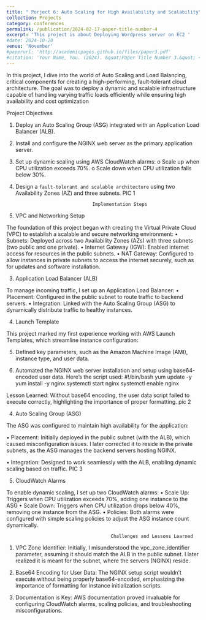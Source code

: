 ```yaml
---
title: " Porject 6: Auto Scaling for High Availability and Scalability"
collection: Projects
category: conferences
permalink: /publication/2024-02-17-paper-title-number-4
excerpt: 'This project is about Deploying Wordpress server on EC2 '
#date: 2024-10-20
venue: 'November'
#paperurl: 'http://academicpages.github.io/files/paper3.pdf'
#citation: 'Your Name, You. (2024). &quot;Paper Title Number 3.&quot; <i>GitHub Journal of Bugs</i>. 1(3).'
---
```


In this project, I dive into the world of Auto Scaling and Load Balancing, critical components for creating a high-performing, fault-tolerant cloud architecture. The goal was to deploy a dynamic and scalable infrastructure capable of handling varying traffic loads efficiently while ensuring high availability and cost optimization

Project Objectives
1.	Deploy an Auto Scaling Group (ASG) integrated with an Application Load Balancer (ALB).
   
3.	Install and configure the NGINX web server as the primary application server.
   
5.	Set up dynamic scaling using AWS CloudWatch alarms:
o	Scale up when CPU utilization exceeds 70%.
o	Scale down when CPU utilization falls below 30%.

7.	Design a ```fault-tolerant and scalable architecture``` using two Availability Zones (AZ) and three subnets. PIC 1

                                 	Implementation Steps
  	
1. VPC and Networking Setup
    
The foundation of this project began with creating the Virtual Private Cloud (VPC) to establish a scalable and secure networking environment:
•	Subnets: Deployed across two Availability Zones (AZs) with three subnets (two public and one private).
•	Internet Gateway (IGW): Enabled internet access for resources in the public subnets.
•	NAT Gateway: Configured to allow instances in private subnets to access the internet securely, such as for updates and software installation.

3. Application Load Balancer (ALB)
   
To manage incoming traffic, I set up an Application Load Balancer:
•	Placement: Configured in the public subnet to route traffic to backend servers.
•	Integration: Linked with the Auto Scaling Group (ASG) to dynamically distribute traffic to healthy instances.

4.	Launch Template
   
   This project marked my first experience working with AWS Launch Templates, which streamline instance configuration:
   
5.	Defined key parameters, such as the Amazon Machine Image (AMI), instance type, and user data.
   
7.	Automated the NGINX web server installation and setup using base64-encoded user data. Here’s the script used: 
#!/bin/bash 
yum update -y 
yum install -y nginx 
systemctl start nginx 
systemctl enable nginx

Lesson Learned: Without base64 encoding, the user data script failed to execute correctly, highlighting the importance of proper formatting. pic 2

4. Auto Scaling Group (ASG)
   
The ASG was configured to maintain high availability for the application:

•	Placement: Initially deployed in the public subnet (with the ALB), which caused misconfiguration issues. I later corrected it to reside in the private subnets, as the ASG manages the backend servers hosting NGINX.

•	Integration: Designed to work seamlessly with the ALB, enabling dynamic scaling based on traffic. PIC 3


5. CloudWatch Alarms
   
To enable dynamic scaling, I set up two CloudWatch alarms:
•	Scale Up: Triggers when CPU utilization exceeds 70%, adding one instance to the ASG
•	Scale Down: Triggers when CPU utilization drops below 40%, removing one instance from the ASG.
•	Policies: Both alarms were configured with simple scaling policies to adjust the ASG instance count dynamically.

                                          Challenges and Lessons Learned
                                          
1.	VPC Zone Identifier:
Initially, I misunderstood the vpc_zone_identifier parameter, assuming it should match the ALB in the public subnet. I later realized it is meant for the subnet, where the servers (NGINX) reside.

3.	Base64 Encoding for User Data:
The NGINX setup script wouldn’t execute without being properly base64-encoded, emphasizing the importance of formatting for instance initialization scripts.

5.	Documentation is Key:
AWS documentation proved invaluable for configuring CloudWatch alarms, scaling policies, and troubleshooting misconfigurations.

